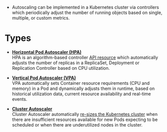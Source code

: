 - Autoscaling can be implemented in a Kubernetes cluster via controllers which periodically adjust the number of running objects based on single, multiple, or custom metrics.
# Types
- **[Horizontal Pod Autoscaler (HPA)](https://kubernetes.io/docs/tasks/run-application/horizontal-pod-autoscale/)**  
    HPA is an algorithm-based controller [API resource](https://github.com/kubernetes/community/blob/master/contributors/design-proposals/autoscaling/horizontal-pod-autoscaler.md#horizontalpodautoscaler-object) which automatically adjusts the number of replicas in a ReplicaSet, Deployment or Replication Controller based on CPU utilization.

- **[Vertical Pod Autoscaler (VPA)](https://github.com/kubernetes/autoscaler/tree/master/vertical-pod-autoscaler#readme)**  
    VPA automatically sets Container resource requirements (CPU and memory) in a Pod and dynamically adjusts them in runtime, based on historical utilization data, current resource availability and real-time events.

- **[Cluster Autoscaler](https://github.com/kubernetes/autoscaler/tree/master/cluster-autoscaler#cluster-autoscaler)**  
    Cluster Autoscaler automatically [re-sizes the Kubernetes cluster](https://github.com/kubernetes/autoscaler/blob/master/cluster-autoscaler/FAQ.md) when there are insufficient resources available for new Pods expecting to be scheduled or when there are underutilized nodes in the cluster.